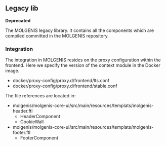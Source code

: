 ## Legacy lib
**Deprecated**

The MOLGENIS legacy library. It contains all the components which are compiled committed in the MOLGENIS repository.

### Integration
The integration in MOLGENIS resides on the proxy configuration within the frontend. Here we specify the version of the context module in the Docker image.
- docker/proxy-config/proxy.d/frontend/lts.conf
- docker/proxy-config/proxy.d/frontend/stable.conf

The file references are located in:

- molgenis/molgenis-core-ui/src/main/resources/templats/molgenis-header.ftl
  - HeaderComponent
  - CookieWall
- molgenis/molgenis-core-ui/src/main/resources/templats/molgenis-footer.ftl
  - FooterComponent